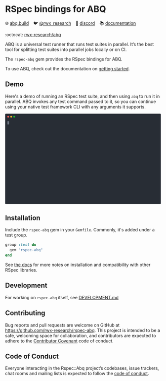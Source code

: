 # RSpec bindings for ABQ

:globe_with_meridians: [abq.build](https://abq.build) &ensp;
:bird: [@rwx_research](https://twitter.com/rwx_research) &ensp;
:speech_balloon: [discord](https://www.rwx.com/discord) &ensp;
:books: [documentation](https://www.rwx.com/docs/abq)

:octocat: [rwx-research/abq](https://github.com/rwx-research/abq)

ABQ is a universal test runner that runs test suites in parallel.
It’s the best tool for splitting test suites into parallel jobs locally or on CI.

The `rspec-abq` gem provides the RSpec bindings for ABQ.

To use ABQ, check out the documentation on [getting started](https://www.rwx.com/docs/abq/getting-started).

## Demo

Here's a demo of running an RSpec test suite, and then using `abq` to run it in parallel.
ABQ invokes any test command passed to it, so you can continue using your native test framework CLI with any arguments it supports.

![abq-demo.svg](abq-demo.svg)

## Installation

Include the `rspec-abq` gem in your `Gemfile`.
Commonly, it's added under a test group.

```ruby
group :test do
  gem "rspec-abq"
end
```

See [the docs](https://www.rwx.com/docs/abq/test-frameworks/rspec) for more notes on installation and compatibility with other RSpec libraries.

## Development

For working on `rspec-abq` itself, see [DEVELOPMENT.md](DEVELOPMENT.md)

## Contributing

Bug reports and pull requests are welcome on GitHub at <https://github.com/rwx-research/rspec-abq>. This project is intended to be a safe, welcoming space for collaboration, and contributors are expected to adhere to the [Contributor Covenant](http://contributor-covenant.org) code of conduct.

## Code of Conduct

Everyone interacting in the Rspec::Abq project’s codebases, issue trackers, chat rooms and mailing lists is expected to follow the [code of conduct](https://github.com/rwx-research/rspec-abq/blob/master/CODE_OF_CONDUCT.md).

